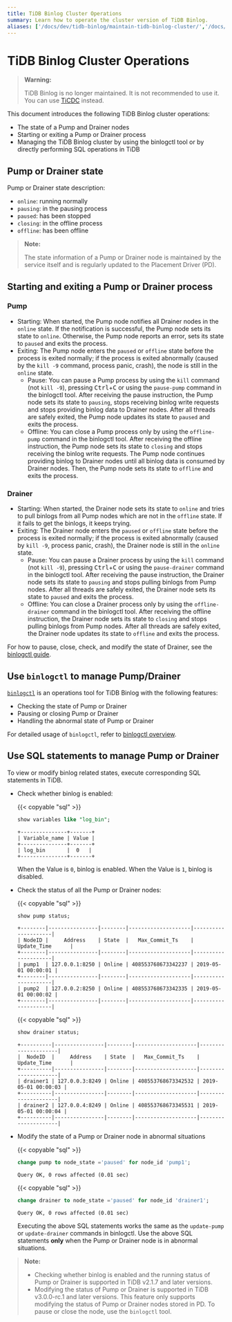 ```yaml
---
title: TiDB Binlog Cluster Operations
summary: Learn how to operate the cluster version of TiDB Binlog.
aliases: ['/docs/dev/tidb-binlog/maintain-tidb-binlog-cluster/','/docs/dev/reference/tidb-binlog/maintain/','/docs/dev/how-to/maintain/tidb-binlog/','/docs/dev/reference/tools/tidb-binlog/maintain/']
---
```


# TiDB Binlog Cluster Operations

> **Warning:**
>
> TiDB Binlog is no longer maintained. It is not recommended to use it. You can use [TiCDC](/ticdc/ticdc-overview.md) instead.

This document introduces the following TiDB Binlog cluster operations:

+ The state of a Pump and Drainer nodes
+ Starting or exiting a Pump or Drainer process
+ Managing the TiDB Binlog cluster by using the binlogctl tool or by directly performing SQL operations in TiDB

## Pump or Drainer state

Pump or Drainer state description:

* `online`: running normally
* `pausing`: in the pausing process
* `paused`: has been stopped
* `closing`: in the offline process
* `offline`: has been offline

> **Note:**
>
> The state information of a Pump or Drainer node is maintained by the service itself and is regularly updated to the Placement Driver (PD).

## Starting and exiting a Pump or Drainer process

### Pump

* Starting: When started, the Pump node notifies all Drainer nodes in the `online` state. If the notification is successful, the Pump node sets its state to `online`. Otherwise, the Pump node reports an error, sets its state to `paused` and exits the process.
* Exiting: The Pump node enters the `paused` or `offline` state before the process is exited normally; if the process is exited abnormally (caused by the `kill -9` command, process panic, crash), the node is still in the `online` state.
    * Pause: You can pause a Pump process by using the `kill` command (not `kill -9`), pressing <kbd>Ctrl</kbd>+<kbd>C</kbd> or using the `pause-pump` command in the binlogctl tool. After receiving the pause instruction, the Pump node sets its state to `pausing`, stops receiving binlog write requests and stops providing binlog data to Drainer nodes. After all threads are safely exited, the Pump node updates its state to `paused` and exits the process.
    * Offline: You can close a Pump process only by using the `offline-pump` command in the binlogctl tool. After receiving the offline instruction, the Pump node sets its state to `closing` and stops receiving the binlog write requests. The Pump node continues providing binlog to Drainer nodes until all binlog data is consumed by Drainer nodes. Then, the Pump node sets its state to `offline` and exits the process.

### Drainer

* Starting: When started, the Drainer node sets its state to `online` and tries to pull binlogs from all Pump nodes which are not in the `offline` state. If it fails to get the binlogs, it keeps trying.
* Exiting: The Drainer node enters the `paused` or `offline` state before the process is exited normally; if the process is exited abnormally (caused by `kill -9`, process panic, crash), the Drainer node is still in the `online` state.
    * Pause: You can pause a Drainer process by using the `kill` command (not `kill -9`), pressing <kbd>Ctrl</kbd>+<kbd>C</kbd> or using the `pause-drainer` command in the binlogctl tool. After receiving the pause instruction, the Drainer node sets its state to `pausing` and stops pulling binlogs from Pump nodes. After all threads are safely exited, the Drainer node sets its state to `paused` and exits the process.
    * Offline: You can close a Drainer process only by using the `offline-drainer` command in the binlogctl tool. After receiving the offline instruction, the Drainer node sets its state to `closing` and stops pulling binlogs from Pump nodes. After all threads are safely exited, the Drainer node updates its state to `offline` and exits the process.

For how to pause, close, check, and modify the state of Drainer, see the [binlogctl guide](/tidb-binlog/binlog-control.md).

## Use `binlogctl` to manage Pump/Drainer

[`binlogctl`](https://github.com/pingcap/tidb-binlog/tree/master/binlogctl) is an operations tool for TiDB Binlog with the following features:

* Checking the state of Pump or Drainer
* Pausing or closing Pump or Drainer
* Handling the abnormal state of Pump or Drainer

For detailed usage of `binlogctl`, refer to [binlogctl overview](/tidb-binlog/binlog-control.md).

## Use SQL statements to manage Pump or Drainer

To view or modify binlog related states, execute corresponding SQL statements in TiDB.

- Check whether binlog is enabled:

    {{< copyable "sql" >}}

    ```sql
    show variables like "log_bin";
    ```

    ```
    +---------------+-------+
    | Variable_name | Value |
    +---------------+-------+
    | log_bin       |  0   |
    +---------------+-------+
    ```
    
    When the Value is `0`, binlog is enabled. When the Value is `1`, binlog is disabled.

- Check the status of all the Pump or Drainer nodes:

    {{< copyable "sql" >}}

    ```sql
    show pump status;
    ```

    ```
    +--------|----------------|--------|--------------------|---------------------|
    | NodeID |     Address    | State  |   Max_Commit_Ts    |    Update_Time      |
    +--------|----------------|--------|--------------------|---------------------|
    | pump1  | 127.0.0.1:8250 | Online | 408553768673342237 | 2019-05-01 00:00:01 |
    +--------|----------------|--------|--------------------|---------------------|
    | pump2  | 127.0.0.2:8250 | Online | 408553768673342335 | 2019-05-01 00:00:02 |
    +--------|----------------|--------|--------------------|---------------------|
    ```

    {{< copyable "sql" >}}

    ```sql
    show drainer status;
    ```

    ```
    +----------|----------------|--------|--------------------|---------------------|
    |  NodeID  |     Address    | State  |   Max_Commit_Ts    |    Update_Time      |
    +----------|----------------|--------|--------------------|---------------------|
    | drainer1 | 127.0.0.3:8249 | Online | 408553768673342532 | 2019-05-01 00:00:03 |
    +----------|----------------|--------|--------------------|---------------------|
    | drainer2 | 127.0.0.4:8249 | Online | 408553768673345531 | 2019-05-01 00:00:04 |
    +----------|----------------|--------|--------------------|---------------------|
    ```

- Modify the state of a Pump or Drainer node in abnormal situations

    {{< copyable "sql" >}}

    ```sql
    change pump to node_state ='paused' for node_id 'pump1';
    ```

    ```
    Query OK, 0 rows affected (0.01 sec)
    ```

    {{< copyable "sql" >}}

    ```sql
    change drainer to node_state ='paused' for node_id 'drainer1';
    ```

    ```
    Query OK, 0 rows affected (0.01 sec)
    ```

    Executing the above SQL statements works the same as the `update-pump` or `update-drainer` commands in binlogctl. Use the above SQL statements **only** when the Pump or Drainer node is in abnormal situations.

> **Note:**
>
> - Checking whether binlog is enabled and the running status of Pump or Drainer is supported in TiDB v2.1.7 and later versions.
> - Modifying the status of Pump or Drainer is supported in TiDB v3.0.0-rc.1 and later versions. This feature only supports modifying the status of Pump or Drainer nodes stored in PD. To pause or close the node, use the `binlogctl` tool.
